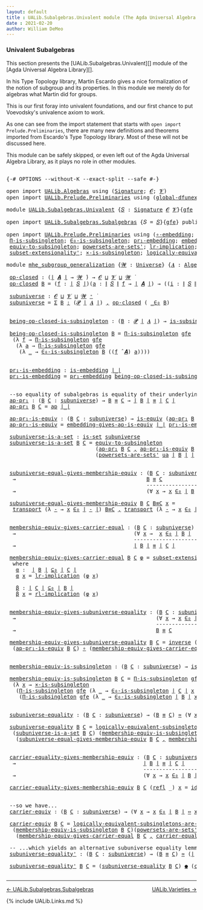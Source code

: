 ```yaml
---
layout: default
title : UALib.Subalgebras.Univalent module (The Agda Universal Algebra Library)
date : 2021-02-20
author: William DeMeo
---
```


### <a id="univalent-subalgebras">Univalent Subalgebras</a>

This section presents the [UALib.Subalgebras.Univalent][] module of the [Agda Universal Algebra Library][].

In his Type Topology library, Martin Escardo gives a nice formalization of the notion of subgroup and its properties.  In this module we merely do for algebras what Martin did for groups.


This is our first foray into univalent foundations, and our first chance to put Voevodsky's univalence axiom to work.

As one can see from the import statement that starts with `open import Prelude.Preliminaries`, there are many new definitions and theorems imported from Escardo's Type Topology library.  Most of these will not be discussed here.

This module can be safely skipped, or even left out of the Agda Universal Algebra Library, as it plays no role in other modules.


<pre class="Agda">

<a id="1000" class="Symbol">{-#</a> <a id="1004" class="Keyword">OPTIONS</a> <a id="1012" class="Pragma">--without-K</a> <a id="1024" class="Pragma">--exact-split</a> <a id="1038" class="Pragma">--safe</a> <a id="1045" class="Symbol">#-}</a>

<a id="1050" class="Keyword">open</a> <a id="1055" class="Keyword">import</a> <a id="1062" href="UALib.Algebras.html" class="Module">UALib.Algebras</a> <a id="1077" class="Keyword">using</a> <a id="1083" class="Symbol">(</a><a id="1084" href="UALib.Algebras.Signatures.html#1377" class="Function">Signature</a><a id="1093" class="Symbol">;</a> <a id="1095" href="universes.html#613" class="Generalizable">𝓞</a><a id="1096" class="Symbol">;</a> <a id="1098" href="universes.html#617" class="Generalizable">𝓥</a><a id="1099" class="Symbol">)</a>
<a id="1101" class="Keyword">open</a> <a id="1106" class="Keyword">import</a> <a id="1113" href="UALib.Prelude.Preliminaries.html" class="Module">UALib.Prelude.Preliminaries</a> <a id="1141" class="Keyword">using</a> <a id="1147" class="Symbol">(</a><a id="1148" href="MGS-Subsingleton-Theorems.html#3468" class="Function">global-dfunext</a><a id="1162" class="Symbol">)</a>

<a id="1165" class="Keyword">module</a> <a id="1172" href="UALib.Subalgebras.Univalent.html" class="Module">UALib.Subalgebras.Univalent</a> <a id="1200" class="Symbol">{</a><a id="1201" href="UALib.Subalgebras.Univalent.html#1201" class="Bound">𝑆</a> <a id="1203" class="Symbol">:</a> <a id="1205" href="UALib.Algebras.Signatures.html#1377" class="Function">Signature</a> <a id="1215" href="universes.html#613" class="Generalizable">𝓞</a> <a id="1217" href="universes.html#617" class="Generalizable">𝓥</a><a id="1218" class="Symbol">}{</a><a id="1220" href="UALib.Subalgebras.Univalent.html#1220" class="Bound">gfe</a> <a id="1224" class="Symbol">:</a> <a id="1226" href="MGS-Subsingleton-Theorems.html#3468" class="Function">global-dfunext</a><a id="1240" class="Symbol">}</a> <a id="1242" class="Keyword">where</a>

<a id="1249" class="Keyword">open</a> <a id="1254" class="Keyword">import</a> <a id="1261" href="UALib.Subalgebras.Subalgebras.html" class="Module">UALib.Subalgebras.Subalgebras</a> <a id="1291" class="Symbol">{</a><a id="1292" class="Argument">𝑆</a> <a id="1294" class="Symbol">=</a> <a id="1296" href="UALib.Subalgebras.Univalent.html#1201" class="Bound">𝑆</a><a id="1297" class="Symbol">}{</a><a id="1299" href="UALib.Subalgebras.Univalent.html#1220" class="Bound">gfe</a><a id="1302" class="Symbol">}</a> <a id="1304" class="Keyword">public</a>

<a id="1312" class="Keyword">open</a> <a id="1317" class="Keyword">import</a> <a id="1324" href="UALib.Prelude.Preliminaries.html" class="Module">UALib.Prelude.Preliminaries</a> <a id="1352" class="Keyword">using</a> <a id="1358" class="Symbol">(</a><a id="1359" href="MGS-Embeddings.html#1742" class="Function">∘-embedding</a><a id="1370" class="Symbol">;</a> <a id="1372" href="MGS-Embeddings.html#1623" class="Function">id-is-embedding</a><a id="1387" class="Symbol">;</a> <a id="1389" href="MGS-Subsingleton-Theorems.html#2964" class="Function">Univalence</a><a id="1399" class="Symbol">;</a>
 <a id="1402" href="MGS-Subsingleton-Theorems.html#393" class="Function">Π-is-subsingleton</a><a id="1419" class="Symbol">;</a> <a id="1421" href="UALib.Prelude.Preliminaries.html#6309" class="Function">∈₀-is-subsingleton</a><a id="1439" class="Symbol">;</a> <a id="1441" href="MGS-Embeddings.html#1089" class="Function">pr₁-embedding</a><a id="1454" class="Symbol">;</a> <a id="1456" href="MGS-Embeddings.html#3808" class="Function">embedding-gives-ap-is-equiv</a><a id="1483" class="Symbol">;</a> <a id="1485" href="MGS-Equivalences.html#6164" class="Function Operator">_●_</a><a id="1488" class="Symbol">;</a> <a id="1490" href="MGS-Equivalences.html#5035" class="Function Operator">_≃_</a><a id="1493" class="Symbol">;</a>
 <a id="1496" href="MGS-Solved-Exercises.html#1652" class="Function">equiv-to-subsingleton</a><a id="1517" class="Symbol">;</a> <a id="1519" href="MGS-Powerset.html#4586" class="Function">powersets-are-sets&#39;</a><a id="1538" class="Symbol">;</a> <a id="1540" href="MGS-MLTT.html#7133" class="Function">lr-implication</a><a id="1554" class="Symbol">;</a> <a id="1556" href="MGS-MLTT.html#7214" class="Function">rl-implication</a><a id="1570" class="Symbol">;</a> <a id="1572" href="MGS-Equivalences.html#979" class="Function">inverse</a><a id="1579" class="Symbol">;</a>
 <a id="1582" href="MGS-Powerset.html#6079" class="Function">subset-extensionality&#39;</a><a id="1604" class="Symbol">;</a> <a id="1606" href="MGS-Solved-Exercises.html#6381" class="Function">×-is-subsingleton</a><a id="1623" class="Symbol">;</a> <a id="1625" href="MGS-Solved-Exercises.html#5136" class="Function">logically-equivalent-subsingletons-are-equivalent</a><a id="1674" class="Symbol">)</a>

<a id="1677" class="Keyword">module</a> <a id="mhe_subgroup_generalization"></a><a id="1684" href="UALib.Subalgebras.Univalent.html#1684" class="Module Operator">mhe_subgroup_generalization</a> <a id="1712" class="Symbol">{</a><a id="1713" href="UALib.Subalgebras.Univalent.html#1713" class="Bound">𝓦</a> <a id="1715" class="Symbol">:</a> <a id="1717" href="universes.html#551" class="Function">Universe</a><a id="1725" class="Symbol">}</a> <a id="1727" class="Symbol">{</a><a id="1728" href="UALib.Subalgebras.Univalent.html#1728" class="Bound">𝑨</a> <a id="1730" class="Symbol">:</a> <a id="1732" href="UALib.Algebras.Algebras.html#771" class="Function">Algebra</a> <a id="1740" href="UALib.Subalgebras.Univalent.html#1713" class="Bound">𝓦</a> <a id="1742" href="UALib.Subalgebras.Univalent.html#1201" class="Bound">𝑆</a><a id="1743" class="Symbol">}</a> <a id="1745" class="Symbol">(</a><a id="1746" href="UALib.Subalgebras.Univalent.html#1746" class="Bound">ua</a> <a id="1749" class="Symbol">:</a> <a id="1751" href="MGS-Subsingleton-Theorems.html#2964" class="Function">Univalence</a><a id="1761" class="Symbol">)</a> <a id="1763" class="Keyword">where</a>

 <a id="mhe_subgroup_generalization.op-closed"></a><a id="1771" href="UALib.Subalgebras.Univalent.html#1771" class="Function">op-closed</a> <a id="1781" class="Symbol">:</a> <a id="1783" class="Symbol">(</a><a id="1784" href="UALib.Prelude.Preliminaries.html#11658" class="Function Operator">∣</a> <a id="1786" href="UALib.Subalgebras.Univalent.html#1728" class="Bound">𝑨</a> <a id="1788" href="UALib.Prelude.Preliminaries.html#11658" class="Function Operator">∣</a> <a id="1790" class="Symbol">→</a> <a id="1792" href="UALib.Subalgebras.Univalent.html#1713" class="Bound">𝓦</a> <a id="1794" href="universes.html#758" class="Function Operator">̇</a><a id="1795" class="Symbol">)</a> <a id="1797" class="Symbol">→</a> <a id="1799" href="UALib.Subalgebras.Univalent.html#1215" class="Bound">𝓞</a> <a id="1801" href="Agda.Primitive.html#636" class="Function Operator">⊔</a> <a id="1803" href="UALib.Subalgebras.Univalent.html#1217" class="Bound">𝓥</a> <a id="1805" href="Agda.Primitive.html#636" class="Function Operator">⊔</a> <a id="1807" href="UALib.Subalgebras.Univalent.html#1713" class="Bound">𝓦</a> <a id="1809" href="universes.html#758" class="Function Operator">̇</a>
 <a id="1812" href="UALib.Subalgebras.Univalent.html#1771" class="Function">op-closed</a> <a id="1822" href="UALib.Subalgebras.Univalent.html#1822" class="Bound">B</a> <a id="1824" class="Symbol">=</a> <a id="1826" class="Symbol">(</a><a id="1827" href="UALib.Subalgebras.Univalent.html#1827" class="Bound">f</a> <a id="1829" class="Symbol">:</a> <a id="1831" href="UALib.Prelude.Preliminaries.html#11658" class="Function Operator">∣</a> <a id="1833" href="UALib.Subalgebras.Univalent.html#1201" class="Bound">𝑆</a> <a id="1835" href="UALib.Prelude.Preliminaries.html#11658" class="Function Operator">∣</a><a id="1836" class="Symbol">)(</a><a id="1838" href="UALib.Subalgebras.Univalent.html#1838" class="Bound">a</a> <a id="1840" class="Symbol">:</a> <a id="1842" href="UALib.Prelude.Preliminaries.html#11736" class="Function Operator">∥</a> <a id="1844" href="UALib.Subalgebras.Univalent.html#1201" class="Bound">𝑆</a> <a id="1846" href="UALib.Prelude.Preliminaries.html#11736" class="Function Operator">∥</a> <a id="1848" href="UALib.Subalgebras.Univalent.html#1827" class="Bound">f</a> <a id="1850" class="Symbol">→</a> <a id="1852" href="UALib.Prelude.Preliminaries.html#11658" class="Function Operator">∣</a> <a id="1854" href="UALib.Subalgebras.Univalent.html#1728" class="Bound">𝑨</a> <a id="1856" href="UALib.Prelude.Preliminaries.html#11658" class="Function Operator">∣</a><a id="1857" class="Symbol">)</a> <a id="1859" class="Symbol">→</a> <a id="1861" class="Symbol">((</a><a id="1863" href="UALib.Subalgebras.Univalent.html#1863" class="Bound">i</a> <a id="1865" class="Symbol">:</a> <a id="1867" href="UALib.Prelude.Preliminaries.html#11736" class="Function Operator">∥</a> <a id="1869" href="UALib.Subalgebras.Univalent.html#1201" class="Bound">𝑆</a> <a id="1871" href="UALib.Prelude.Preliminaries.html#11736" class="Function Operator">∥</a> <a id="1873" href="UALib.Subalgebras.Univalent.html#1827" class="Bound">f</a><a id="1874" class="Symbol">)</a> <a id="1876" class="Symbol">→</a> <a id="1878" href="UALib.Subalgebras.Univalent.html#1822" class="Bound">B</a> <a id="1880" class="Symbol">(</a><a id="1881" href="UALib.Subalgebras.Univalent.html#1838" class="Bound">a</a> <a id="1883" href="UALib.Subalgebras.Univalent.html#1863" class="Bound">i</a><a id="1884" class="Symbol">))</a> <a id="1887" class="Symbol">→</a> <a id="1889" href="UALib.Subalgebras.Univalent.html#1822" class="Bound">B</a> <a id="1891" class="Symbol">((</a><a id="1893" href="UALib.Subalgebras.Univalent.html#1827" class="Bound">f</a> <a id="1895" href="UALib.Algebras.Algebras.html#2921" class="Function Operator">̂</a> <a id="1897" href="UALib.Subalgebras.Univalent.html#1728" class="Bound">𝑨</a><a id="1898" class="Symbol">)</a> <a id="1900" href="UALib.Subalgebras.Univalent.html#1838" class="Bound">a</a><a id="1901" class="Symbol">)</a>

 <a id="mhe_subgroup_generalization.subuniverse"></a><a id="1905" href="UALib.Subalgebras.Univalent.html#1905" class="Function">subuniverse</a> <a id="1917" class="Symbol">:</a> <a id="1919" href="UALib.Subalgebras.Univalent.html#1215" class="Bound">𝓞</a> <a id="1921" href="Agda.Primitive.html#636" class="Function Operator">⊔</a> <a id="1923" href="UALib.Subalgebras.Univalent.html#1217" class="Bound">𝓥</a> <a id="1925" href="Agda.Primitive.html#636" class="Function Operator">⊔</a> <a id="1927" href="UALib.Subalgebras.Univalent.html#1713" class="Bound">𝓦</a> <a id="1929" href="universes.html#527" class="Function Operator">⁺</a> <a id="1931" href="universes.html#758" class="Function Operator">̇</a>
 <a id="1934" href="UALib.Subalgebras.Univalent.html#1905" class="Function">subuniverse</a> <a id="1946" class="Symbol">=</a> <a id="1948" href="MGS-MLTT.html#3074" class="Function">Σ</a> <a id="1950" href="UALib.Subalgebras.Univalent.html#1950" class="Bound">B</a> <a id="1952" href="MGS-MLTT.html#3074" class="Function">꞉</a> <a id="1954" class="Symbol">(</a><a id="1955" href="MGS-Powerset.html#4551" class="Function">𝓟</a> <a id="1957" href="UALib.Prelude.Preliminaries.html#11658" class="Function Operator">∣</a> <a id="1959" href="UALib.Subalgebras.Univalent.html#1728" class="Bound">𝑨</a> <a id="1961" href="UALib.Prelude.Preliminaries.html#11658" class="Function Operator">∣</a><a id="1962" class="Symbol">)</a> <a id="1964" href="MGS-MLTT.html#3074" class="Function">,</a> <a id="1966" href="UALib.Subalgebras.Univalent.html#1771" class="Function">op-closed</a> <a id="1976" class="Symbol">(</a> <a id="1978" href="UALib.Prelude.Preliminaries.html#6269" class="Function Operator">_∈₀</a> <a id="1982" href="UALib.Subalgebras.Univalent.html#1950" class="Bound">B</a><a id="1983" class="Symbol">)</a>


 <a id="mhe_subgroup_generalization.being-op-closed-is-subsingleton"></a><a id="1988" href="UALib.Subalgebras.Univalent.html#1988" class="Function">being-op-closed-is-subsingleton</a> <a id="2020" class="Symbol">:</a> <a id="2022" class="Symbol">(</a><a id="2023" href="UALib.Subalgebras.Univalent.html#2023" class="Bound">B</a> <a id="2025" class="Symbol">:</a> <a id="2027" href="MGS-Powerset.html#4551" class="Function">𝓟</a> <a id="2029" href="UALib.Prelude.Preliminaries.html#11658" class="Function Operator">∣</a> <a id="2031" href="UALib.Subalgebras.Univalent.html#1728" class="Bound">𝑨</a> <a id="2033" href="UALib.Prelude.Preliminaries.html#11658" class="Function Operator">∣</a><a id="2034" class="Symbol">)</a> <a id="2036" class="Symbol">→</a> <a id="2038" href="MGS-Basic-UF.html#743" class="Function">is-subsingleton</a> <a id="2054" class="Symbol">(</a><a id="2055" href="UALib.Subalgebras.Univalent.html#1771" class="Function">op-closed</a> <a id="2065" class="Symbol">(</a> <a id="2067" href="UALib.Prelude.Preliminaries.html#6269" class="Function Operator">_∈₀</a> <a id="2071" href="UALib.Subalgebras.Univalent.html#2023" class="Bound">B</a> <a id="2073" class="Symbol">))</a>

 <a id="2078" href="UALib.Subalgebras.Univalent.html#1988" class="Function">being-op-closed-is-subsingleton</a> <a id="2110" href="UALib.Subalgebras.Univalent.html#2110" class="Bound">B</a> <a id="2112" class="Symbol">=</a> <a id="2114" href="MGS-Subsingleton-Theorems.html#393" class="Function">Π-is-subsingleton</a> <a id="2132" href="UALib.Subalgebras.Univalent.html#1220" class="Bound">gfe</a>
  <a id="2138" class="Symbol">(λ</a> <a id="2141" href="UALib.Subalgebras.Univalent.html#2141" class="Bound">f</a> <a id="2143" class="Symbol">→</a> <a id="2145" href="MGS-Subsingleton-Theorems.html#393" class="Function">Π-is-subsingleton</a> <a id="2163" href="UALib.Subalgebras.Univalent.html#1220" class="Bound">gfe</a>
   <a id="2170" class="Symbol">(λ</a> <a id="2173" href="UALib.Subalgebras.Univalent.html#2173" class="Bound">a</a> <a id="2175" class="Symbol">→</a> <a id="2177" href="MGS-Subsingleton-Theorems.html#393" class="Function">Π-is-subsingleton</a> <a id="2195" href="UALib.Subalgebras.Univalent.html#1220" class="Bound">gfe</a>
    <a id="2203" class="Symbol">(λ</a> <a id="2206" href="UALib.Subalgebras.Univalent.html#2206" class="Bound">_</a> <a id="2208" class="Symbol">→</a> <a id="2210" href="UALib.Prelude.Preliminaries.html#6309" class="Function">∈₀-is-subsingleton</a> <a id="2229" href="UALib.Subalgebras.Univalent.html#2110" class="Bound">B</a> <a id="2231" class="Symbol">((</a><a id="2233" href="UALib.Subalgebras.Univalent.html#2141" class="Bound">f</a> <a id="2235" href="UALib.Algebras.Algebras.html#2921" class="Function Operator">̂</a> <a id="2237" href="UALib.Subalgebras.Univalent.html#1728" class="Bound">𝑨</a><a id="2238" class="Symbol">)</a> <a id="2240" href="UALib.Subalgebras.Univalent.html#2173" class="Bound">a</a><a id="2241" class="Symbol">))))</a>


 <a id="mhe_subgroup_generalization.pr₁-is-embedding"></a><a id="2249" href="UALib.Subalgebras.Univalent.html#2249" class="Function">pr₁-is-embedding</a> <a id="2266" class="Symbol">:</a> <a id="2268" href="MGS-Embeddings.html#384" class="Function">is-embedding</a> <a id="2281" href="UALib.Prelude.Preliminaries.html#11658" class="Function Operator">∣_∣</a>
 <a id="2286" href="UALib.Subalgebras.Univalent.html#2249" class="Function">pr₁-is-embedding</a> <a id="2303" class="Symbol">=</a> <a id="2305" href="MGS-Embeddings.html#1089" class="Function">pr₁-embedding</a> <a id="2319" href="UALib.Subalgebras.Univalent.html#1988" class="Function">being-op-closed-is-subsingleton</a>


 <a id="2354" class="Comment">--so equality of subalgebras is equality of their underlying subsets in the powerset:</a>
 <a id="mhe_subgroup_generalization.ap-pr₁"></a><a id="2441" href="UALib.Subalgebras.Univalent.html#2441" class="Function">ap-pr₁</a> <a id="2448" class="Symbol">:</a> <a id="2450" class="Symbol">(</a><a id="2451" href="UALib.Subalgebras.Univalent.html#2451" class="Bound">B</a> <a id="2453" href="UALib.Subalgebras.Univalent.html#2453" class="Bound">C</a> <a id="2455" class="Symbol">:</a> <a id="2457" href="UALib.Subalgebras.Univalent.html#1905" class="Function">subuniverse</a><a id="2468" class="Symbol">)</a> <a id="2470" class="Symbol">→</a> <a id="2472" href="UALib.Subalgebras.Univalent.html#2451" class="Bound">B</a> <a id="2474" href="MGS-MLTT.html#4207" class="Datatype Operator">≡</a> <a id="2476" href="UALib.Subalgebras.Univalent.html#2453" class="Bound">C</a> <a id="2478" class="Symbol">→</a> <a id="2480" href="UALib.Prelude.Preliminaries.html#11658" class="Function Operator">∣</a> <a id="2482" href="UALib.Subalgebras.Univalent.html#2451" class="Bound">B</a> <a id="2484" href="UALib.Prelude.Preliminaries.html#11658" class="Function Operator">∣</a> <a id="2486" href="MGS-MLTT.html#4207" class="Datatype Operator">≡</a> <a id="2488" href="UALib.Prelude.Preliminaries.html#11658" class="Function Operator">∣</a> <a id="2490" href="UALib.Subalgebras.Univalent.html#2453" class="Bound">C</a> <a id="2492" href="UALib.Prelude.Preliminaries.html#11658" class="Function Operator">∣</a>
 <a id="2495" href="UALib.Subalgebras.Univalent.html#2441" class="Function">ap-pr₁</a> <a id="2502" href="UALib.Subalgebras.Univalent.html#2502" class="Bound">B</a> <a id="2504" href="UALib.Subalgebras.Univalent.html#2504" class="Bound">C</a> <a id="2506" class="Symbol">=</a> <a id="2508" href="MGS-MLTT.html#6613" class="Function">ap</a> <a id="2511" href="UALib.Prelude.Preliminaries.html#11658" class="Function Operator">∣_∣</a>

 <a id="mhe_subgroup_generalization.ap-pr₁-is-equiv"></a><a id="2517" href="UALib.Subalgebras.Univalent.html#2517" class="Function">ap-pr₁-is-equiv</a> <a id="2533" class="Symbol">:</a> <a id="2535" class="Symbol">(</a><a id="2536" href="UALib.Subalgebras.Univalent.html#2536" class="Bound">B</a> <a id="2538" href="UALib.Subalgebras.Univalent.html#2538" class="Bound">C</a> <a id="2540" class="Symbol">:</a> <a id="2542" href="UALib.Subalgebras.Univalent.html#1905" class="Function">subuniverse</a><a id="2553" class="Symbol">)</a> <a id="2555" class="Symbol">→</a> <a id="2557" href="MGS-Equivalences.html#868" class="Function">is-equiv</a> <a id="2566" class="Symbol">(</a><a id="2567" href="UALib.Subalgebras.Univalent.html#2441" class="Function">ap-pr₁</a> <a id="2574" href="UALib.Subalgebras.Univalent.html#2536" class="Bound">B</a> <a id="2576" href="UALib.Subalgebras.Univalent.html#2538" class="Bound">C</a><a id="2577" class="Symbol">)</a>
 <a id="2580" href="UALib.Subalgebras.Univalent.html#2517" class="Function">ap-pr₁-is-equiv</a> <a id="2596" class="Symbol">=</a> <a id="2598" href="MGS-Embeddings.html#3808" class="Function">embedding-gives-ap-is-equiv</a> <a id="2626" href="UALib.Prelude.Preliminaries.html#11658" class="Function Operator">∣_∣</a> <a id="2630" href="UALib.Subalgebras.Univalent.html#2249" class="Function">pr₁-is-embedding</a>

 <a id="mhe_subgroup_generalization.subuniverse-is-a-set"></a><a id="2649" href="UALib.Subalgebras.Univalent.html#2649" class="Function">subuniverse-is-a-set</a> <a id="2670" class="Symbol">:</a> <a id="2672" href="MGS-Basic-UF.html#1929" class="Function">is-set</a> <a id="2679" href="UALib.Subalgebras.Univalent.html#1905" class="Function">subuniverse</a>
 <a id="2692" href="UALib.Subalgebras.Univalent.html#2649" class="Function">subuniverse-is-a-set</a> <a id="2713" href="UALib.Subalgebras.Univalent.html#2713" class="Bound">B</a> <a id="2715" href="UALib.Subalgebras.Univalent.html#2715" class="Bound">C</a> <a id="2717" class="Symbol">=</a> <a id="2719" href="MGS-Solved-Exercises.html#1652" class="Function">equiv-to-subsingleton</a>
                            <a id="2769" class="Symbol">(</a><a id="2770" href="UALib.Subalgebras.Univalent.html#2441" class="Function">ap-pr₁</a> <a id="2777" href="UALib.Subalgebras.Univalent.html#2713" class="Bound">B</a> <a id="2779" href="UALib.Subalgebras.Univalent.html#2715" class="Bound">C</a> <a id="2781" href="MGS-MLTT.html#2929" class="InductiveConstructor Operator">,</a> <a id="2783" href="UALib.Subalgebras.Univalent.html#2517" class="Function">ap-pr₁-is-equiv</a> <a id="2799" href="UALib.Subalgebras.Univalent.html#2713" class="Bound">B</a> <a id="2801" href="UALib.Subalgebras.Univalent.html#2715" class="Bound">C</a><a id="2802" class="Symbol">)</a>
                            <a id="2832" class="Symbol">(</a><a id="2833" href="MGS-Powerset.html#4586" class="Function">powersets-are-sets&#39;</a> <a id="2853" href="UALib.Subalgebras.Univalent.html#1746" class="Bound">ua</a> <a id="2856" href="UALib.Prelude.Preliminaries.html#11658" class="Function Operator">∣</a> <a id="2858" href="UALib.Subalgebras.Univalent.html#2713" class="Bound">B</a> <a id="2860" href="UALib.Prelude.Preliminaries.html#11658" class="Function Operator">∣</a> <a id="2862" href="UALib.Prelude.Preliminaries.html#11658" class="Function Operator">∣</a> <a id="2864" href="UALib.Subalgebras.Univalent.html#2715" class="Bound">C</a> <a id="2866" href="UALib.Prelude.Preliminaries.html#11658" class="Function Operator">∣</a><a id="2867" class="Symbol">)</a>


 <a id="mhe_subgroup_generalization.subuniverse-equal-gives-membership-equiv"></a><a id="2872" href="UALib.Subalgebras.Univalent.html#2872" class="Function">subuniverse-equal-gives-membership-equiv</a> <a id="2913" class="Symbol">:</a> <a id="2915" class="Symbol">(</a><a id="2916" href="UALib.Subalgebras.Univalent.html#2916" class="Bound">B</a> <a id="2918" href="UALib.Subalgebras.Univalent.html#2918" class="Bound">C</a> <a id="2920" class="Symbol">:</a> <a id="2922" href="UALib.Subalgebras.Univalent.html#1905" class="Function">subuniverse</a><a id="2933" class="Symbol">)</a>
  <a id="2937" class="Symbol">→</a>                                         <a id="2979" href="UALib.Subalgebras.Univalent.html#2916" class="Bound">B</a> <a id="2981" href="MGS-MLTT.html#4207" class="Datatype Operator">≡</a> <a id="2983" href="UALib.Subalgebras.Univalent.html#2918" class="Bound">C</a>
                                            <a id="3029" class="Comment">---------------------</a>
  <a id="3053" class="Symbol">→</a>                                         <a id="3095" class="Symbol">(∀</a> <a id="3098" href="UALib.Subalgebras.Univalent.html#3098" class="Bound">x</a> <a id="3100" class="Symbol">→</a> <a id="3102" href="UALib.Subalgebras.Univalent.html#3098" class="Bound">x</a> <a id="3104" href="UALib.Prelude.Preliminaries.html#6269" class="Function Operator">∈₀</a> <a id="3107" href="UALib.Prelude.Preliminaries.html#11658" class="Function Operator">∣</a> <a id="3109" href="UALib.Subalgebras.Univalent.html#2916" class="Bound">B</a> <a id="3111" href="UALib.Prelude.Preliminaries.html#11658" class="Function Operator">∣</a> <a id="3113" href="MGS-MLTT.html#7080" class="Function Operator">⇔</a> <a id="3115" href="UALib.Subalgebras.Univalent.html#3098" class="Bound">x</a> <a id="3117" href="UALib.Prelude.Preliminaries.html#6269" class="Function Operator">∈₀</a> <a id="3120" href="UALib.Prelude.Preliminaries.html#11658" class="Function Operator">∣</a> <a id="3122" href="UALib.Subalgebras.Univalent.html#2918" class="Bound">C</a> <a id="3124" href="UALib.Prelude.Preliminaries.html#11658" class="Function Operator">∣</a><a id="3125" class="Symbol">)</a>

 <a id="3129" href="UALib.Subalgebras.Univalent.html#2872" class="Function">subuniverse-equal-gives-membership-equiv</a> <a id="3170" href="UALib.Subalgebras.Univalent.html#3170" class="Bound">B</a> <a id="3172" href="UALib.Subalgebras.Univalent.html#3172" class="Bound">C</a> <a id="3174" href="UALib.Subalgebras.Univalent.html#3174" class="Bound">B≡C</a> <a id="3178" href="UALib.Subalgebras.Univalent.html#3178" class="Bound">x</a> <a id="3180" class="Symbol">=</a>
  <a id="3184" href="MGS-MLTT.html#4946" class="Function">transport</a> <a id="3194" class="Symbol">(λ</a> <a id="3197" href="UALib.Subalgebras.Univalent.html#3197" class="Bound">-</a> <a id="3199" class="Symbol">→</a> <a id="3201" href="UALib.Subalgebras.Univalent.html#3178" class="Bound">x</a> <a id="3203" href="UALib.Prelude.Preliminaries.html#6269" class="Function Operator">∈₀</a> <a id="3206" href="UALib.Prelude.Preliminaries.html#11658" class="Function Operator">∣</a> <a id="3208" href="UALib.Subalgebras.Univalent.html#3197" class="Bound">-</a> <a id="3210" href="UALib.Prelude.Preliminaries.html#11658" class="Function Operator">∣</a><a id="3211" class="Symbol">)</a> <a id="3213" href="UALib.Subalgebras.Univalent.html#3174" class="Bound">B≡C</a> <a id="3217" href="MGS-MLTT.html#2929" class="InductiveConstructor Operator">,</a> <a id="3219" href="MGS-MLTT.html#4946" class="Function">transport</a> <a id="3229" class="Symbol">(λ</a> <a id="3232" href="UALib.Subalgebras.Univalent.html#3232" class="Bound">-</a> <a id="3234" class="Symbol">→</a> <a id="3236" href="UALib.Subalgebras.Univalent.html#3178" class="Bound">x</a> <a id="3238" href="UALib.Prelude.Preliminaries.html#6269" class="Function Operator">∈₀</a> <a id="3241" href="UALib.Prelude.Preliminaries.html#11658" class="Function Operator">∣</a> <a id="3243" href="UALib.Subalgebras.Univalent.html#3232" class="Bound">-</a> <a id="3245" href="UALib.Prelude.Preliminaries.html#11658" class="Function Operator">∣</a> <a id="3247" class="Symbol">)</a> <a id="3249" class="Symbol">(</a> <a id="3251" href="UALib.Subalgebras.Univalent.html#3174" class="Bound">B≡C</a> <a id="3255" href="MGS-MLTT.html#6125" class="Function Operator">⁻¹</a> <a id="3258" class="Symbol">)</a>


 <a id="mhe_subgroup_generalization.membership-equiv-gives-carrier-equal"></a><a id="3263" href="UALib.Subalgebras.Univalent.html#3263" class="Function">membership-equiv-gives-carrier-equal</a> <a id="3300" class="Symbol">:</a> <a id="3302" class="Symbol">(</a><a id="3303" href="UALib.Subalgebras.Univalent.html#3303" class="Bound">B</a> <a id="3305" href="UALib.Subalgebras.Univalent.html#3305" class="Bound">C</a> <a id="3307" class="Symbol">:</a> <a id="3309" href="UALib.Subalgebras.Univalent.html#1905" class="Function">subuniverse</a><a id="3320" class="Symbol">)</a>
  <a id="3324" class="Symbol">→</a>                                     <a id="3362" class="Symbol">(∀</a> <a id="3365" href="UALib.Subalgebras.Univalent.html#3365" class="Bound">x</a> <a id="3367" class="Symbol">→</a>  <a id="3370" href="UALib.Subalgebras.Univalent.html#3365" class="Bound">x</a> <a id="3372" href="UALib.Prelude.Preliminaries.html#6269" class="Function Operator">∈₀</a> <a id="3375" href="UALib.Prelude.Preliminaries.html#11658" class="Function Operator">∣</a> <a id="3377" href="UALib.Subalgebras.Univalent.html#3303" class="Bound">B</a> <a id="3379" href="UALib.Prelude.Preliminaries.html#11658" class="Function Operator">∣</a>  <a id="3382" href="MGS-MLTT.html#7080" class="Function Operator">⇔</a>  <a id="3385" href="UALib.Subalgebras.Univalent.html#3365" class="Bound">x</a> <a id="3387" href="UALib.Prelude.Preliminaries.html#6269" class="Function Operator">∈₀</a> <a id="3390" href="UALib.Prelude.Preliminaries.html#11658" class="Function Operator">∣</a> <a id="3392" href="UALib.Subalgebras.Univalent.html#3305" class="Bound">C</a> <a id="3394" href="UALib.Prelude.Preliminaries.html#11658" class="Function Operator">∣</a><a id="3395" class="Symbol">)</a>
                                        <a id="3437" class="Comment">--------------------------------</a>
  <a id="3472" class="Symbol">→</a>                                     <a id="3510" href="UALib.Prelude.Preliminaries.html#11658" class="Function Operator">∣</a> <a id="3512" href="UALib.Subalgebras.Univalent.html#3303" class="Bound">B</a> <a id="3514" href="UALib.Prelude.Preliminaries.html#11658" class="Function Operator">∣</a> <a id="3516" href="MGS-MLTT.html#4207" class="Datatype Operator">≡</a> <a id="3518" href="UALib.Prelude.Preliminaries.html#11658" class="Function Operator">∣</a> <a id="3520" href="UALib.Subalgebras.Univalent.html#3305" class="Bound">C</a> <a id="3522" href="UALib.Prelude.Preliminaries.html#11658" class="Function Operator">∣</a>

 <a id="3526" href="UALib.Subalgebras.Univalent.html#3263" class="Function">membership-equiv-gives-carrier-equal</a> <a id="3563" href="UALib.Subalgebras.Univalent.html#3563" class="Bound">B</a> <a id="3565" href="UALib.Subalgebras.Univalent.html#3565" class="Bound">C</a> <a id="3567" href="UALib.Subalgebras.Univalent.html#3567" class="Bound">φ</a> <a id="3569" class="Symbol">=</a> <a id="3571" href="MGS-Powerset.html#6079" class="Function">subset-extensionality&#39;</a> <a id="3594" href="UALib.Subalgebras.Univalent.html#1746" class="Bound">ua</a> <a id="3597" href="UALib.Subalgebras.Univalent.html#3612" class="Function">α</a> <a id="3599" href="UALib.Subalgebras.Univalent.html#3666" class="Function">β</a>
  <a id="3603" class="Keyword">where</a>
   <a id="3612" href="UALib.Subalgebras.Univalent.html#3612" class="Function">α</a> <a id="3614" class="Symbol">:</a>  <a id="3617" href="UALib.Prelude.Preliminaries.html#11658" class="Function Operator">∣</a> <a id="3619" href="UALib.Subalgebras.Univalent.html#3563" class="Bound">B</a> <a id="3621" href="UALib.Prelude.Preliminaries.html#11658" class="Function Operator">∣</a> <a id="3623" href="UALib.Prelude.Preliminaries.html#6282" class="Function Operator">⊆₀</a> <a id="3626" href="UALib.Prelude.Preliminaries.html#11658" class="Function Operator">∣</a> <a id="3628" href="UALib.Subalgebras.Univalent.html#3565" class="Bound">C</a> <a id="3630" href="UALib.Prelude.Preliminaries.html#11658" class="Function Operator">∣</a>
   <a id="3635" href="UALib.Subalgebras.Univalent.html#3612" class="Function">α</a> <a id="3637" href="UALib.Subalgebras.Univalent.html#3637" class="Bound">x</a> <a id="3639" class="Symbol">=</a> <a id="3641" href="MGS-MLTT.html#7133" class="Function">lr-implication</a> <a id="3656" class="Symbol">(</a><a id="3657" href="UALib.Subalgebras.Univalent.html#3567" class="Bound">φ</a> <a id="3659" href="UALib.Subalgebras.Univalent.html#3637" class="Bound">x</a><a id="3660" class="Symbol">)</a>

   <a id="3666" href="UALib.Subalgebras.Univalent.html#3666" class="Function">β</a> <a id="3668" class="Symbol">:</a> <a id="3670" href="UALib.Prelude.Preliminaries.html#11658" class="Function Operator">∣</a> <a id="3672" href="UALib.Subalgebras.Univalent.html#3565" class="Bound">C</a> <a id="3674" href="UALib.Prelude.Preliminaries.html#11658" class="Function Operator">∣</a> <a id="3676" href="UALib.Prelude.Preliminaries.html#6282" class="Function Operator">⊆₀</a> <a id="3679" href="UALib.Prelude.Preliminaries.html#11658" class="Function Operator">∣</a> <a id="3681" href="UALib.Subalgebras.Univalent.html#3563" class="Bound">B</a> <a id="3683" href="UALib.Prelude.Preliminaries.html#11658" class="Function Operator">∣</a>
   <a id="3688" href="UALib.Subalgebras.Univalent.html#3666" class="Function">β</a> <a id="3690" href="UALib.Subalgebras.Univalent.html#3690" class="Bound">x</a> <a id="3692" class="Symbol">=</a> <a id="3694" href="MGS-MLTT.html#7214" class="Function">rl-implication</a> <a id="3709" class="Symbol">(</a><a id="3710" href="UALib.Subalgebras.Univalent.html#3567" class="Bound">φ</a> <a id="3712" href="UALib.Subalgebras.Univalent.html#3690" class="Bound">x</a><a id="3713" class="Symbol">)</a>


 <a id="mhe_subgroup_generalization.membership-equiv-gives-subuniverse-equality"></a><a id="3718" href="UALib.Subalgebras.Univalent.html#3718" class="Function">membership-equiv-gives-subuniverse-equality</a> <a id="3762" class="Symbol">:</a> <a id="3764" class="Symbol">(</a><a id="3765" href="UALib.Subalgebras.Univalent.html#3765" class="Bound">B</a> <a id="3767" href="UALib.Subalgebras.Univalent.html#3767" class="Bound">C</a> <a id="3769" class="Symbol">:</a> <a id="3771" href="UALib.Subalgebras.Univalent.html#1905" class="Function">subuniverse</a><a id="3782" class="Symbol">)</a>
  <a id="3786" class="Symbol">→</a>                                            <a id="3831" class="Symbol">(∀</a> <a id="3834" href="UALib.Subalgebras.Univalent.html#3834" class="Bound">x</a> <a id="3836" class="Symbol">→</a> <a id="3838" href="UALib.Subalgebras.Univalent.html#3834" class="Bound">x</a> <a id="3840" href="UALib.Prelude.Preliminaries.html#6269" class="Function Operator">∈₀</a> <a id="3843" href="UALib.Prelude.Preliminaries.html#11658" class="Function Operator">∣</a> <a id="3845" href="UALib.Subalgebras.Univalent.html#3765" class="Bound">B</a> <a id="3847" href="UALib.Prelude.Preliminaries.html#11658" class="Function Operator">∣</a> <a id="3849" href="MGS-MLTT.html#7080" class="Function Operator">⇔</a> <a id="3851" href="UALib.Subalgebras.Univalent.html#3834" class="Bound">x</a> <a id="3853" href="UALib.Prelude.Preliminaries.html#6269" class="Function Operator">∈₀</a> <a id="3856" href="UALib.Prelude.Preliminaries.html#11658" class="Function Operator">∣</a> <a id="3858" href="UALib.Subalgebras.Univalent.html#3767" class="Bound">C</a> <a id="3860" href="UALib.Prelude.Preliminaries.html#11658" class="Function Operator">∣</a><a id="3861" class="Symbol">)</a>
                                               <a id="3910" class="Comment">-----------------------------</a>
  <a id="3942" class="Symbol">→</a>                                            <a id="3987" href="UALib.Subalgebras.Univalent.html#3765" class="Bound">B</a> <a id="3989" href="MGS-MLTT.html#4207" class="Datatype Operator">≡</a> <a id="3991" href="UALib.Subalgebras.Univalent.html#3767" class="Bound">C</a>

 <a id="3995" href="UALib.Subalgebras.Univalent.html#3718" class="Function">membership-equiv-gives-subuniverse-equality</a> <a id="4039" href="UALib.Subalgebras.Univalent.html#4039" class="Bound">B</a> <a id="4041" href="UALib.Subalgebras.Univalent.html#4041" class="Bound">C</a> <a id="4043" class="Symbol">=</a> <a id="4045" href="MGS-Equivalences.html#979" class="Function">inverse</a> <a id="4053" class="Symbol">(</a><a id="4054" href="UALib.Subalgebras.Univalent.html#2441" class="Function">ap-pr₁</a> <a id="4061" href="UALib.Subalgebras.Univalent.html#4039" class="Bound">B</a> <a id="4063" href="UALib.Subalgebras.Univalent.html#4041" class="Bound">C</a><a id="4064" class="Symbol">)</a>
  <a id="4068" class="Symbol">(</a><a id="4069" href="UALib.Subalgebras.Univalent.html#2517" class="Function">ap-pr₁-is-equiv</a> <a id="4085" href="UALib.Subalgebras.Univalent.html#4039" class="Bound">B</a> <a id="4087" href="UALib.Subalgebras.Univalent.html#4041" class="Bound">C</a><a id="4088" class="Symbol">)</a> <a id="4090" href="MGS-MLTT.html#3813" class="Function Operator">∘</a> <a id="4092" class="Symbol">(</a><a id="4093" href="UALib.Subalgebras.Univalent.html#3263" class="Function">membership-equiv-gives-carrier-equal</a> <a id="4130" href="UALib.Subalgebras.Univalent.html#4039" class="Bound">B</a> <a id="4132" href="UALib.Subalgebras.Univalent.html#4041" class="Bound">C</a><a id="4133" class="Symbol">)</a>


 <a id="mhe_subgroup_generalization.membership-equiv-is-subsingleton"></a><a id="4138" href="UALib.Subalgebras.Univalent.html#4138" class="Function">membership-equiv-is-subsingleton</a> <a id="4171" class="Symbol">:</a> <a id="4173" class="Symbol">(</a><a id="4174" href="UALib.Subalgebras.Univalent.html#4174" class="Bound">B</a> <a id="4176" href="UALib.Subalgebras.Univalent.html#4176" class="Bound">C</a> <a id="4178" class="Symbol">:</a> <a id="4180" href="UALib.Subalgebras.Univalent.html#1905" class="Function">subuniverse</a><a id="4191" class="Symbol">)</a> <a id="4193" class="Symbol">→</a> <a id="4195" href="MGS-Basic-UF.html#743" class="Function">is-subsingleton</a> <a id="4211" class="Symbol">(∀</a> <a id="4214" href="UALib.Subalgebras.Univalent.html#4214" class="Bound">x</a> <a id="4216" class="Symbol">→</a> <a id="4218" href="UALib.Subalgebras.Univalent.html#4214" class="Bound">x</a> <a id="4220" href="UALib.Prelude.Preliminaries.html#6269" class="Function Operator">∈₀</a> <a id="4223" href="UALib.Prelude.Preliminaries.html#11658" class="Function Operator">∣</a> <a id="4225" href="UALib.Subalgebras.Univalent.html#4174" class="Bound">B</a> <a id="4227" href="UALib.Prelude.Preliminaries.html#11658" class="Function Operator">∣</a> <a id="4229" href="MGS-MLTT.html#7080" class="Function Operator">⇔</a> <a id="4231" href="UALib.Subalgebras.Univalent.html#4214" class="Bound">x</a> <a id="4233" href="UALib.Prelude.Preliminaries.html#6269" class="Function Operator">∈₀</a> <a id="4236" href="UALib.Prelude.Preliminaries.html#11658" class="Function Operator">∣</a> <a id="4238" href="UALib.Subalgebras.Univalent.html#4176" class="Bound">C</a> <a id="4240" href="UALib.Prelude.Preliminaries.html#11658" class="Function Operator">∣</a><a id="4241" class="Symbol">)</a>

 <a id="4245" href="UALib.Subalgebras.Univalent.html#4138" class="Function">membership-equiv-is-subsingleton</a> <a id="4278" href="UALib.Subalgebras.Univalent.html#4278" class="Bound">B</a> <a id="4280" href="UALib.Subalgebras.Univalent.html#4280" class="Bound">C</a> <a id="4282" class="Symbol">=</a> <a id="4284" href="MGS-Subsingleton-Theorems.html#393" class="Function">Π-is-subsingleton</a> <a id="4302" href="UALib.Subalgebras.Univalent.html#1220" class="Bound">gfe</a>
  <a id="4308" class="Symbol">(λ</a> <a id="4311" href="UALib.Subalgebras.Univalent.html#4311" class="Bound">x</a> <a id="4313" class="Symbol">→</a> <a id="4315" href="MGS-Solved-Exercises.html#6381" class="Function">×-is-subsingleton</a>
   <a id="4336" class="Symbol">(</a><a id="4337" href="MGS-Subsingleton-Theorems.html#393" class="Function">Π-is-subsingleton</a> <a id="4355" href="UALib.Subalgebras.Univalent.html#1220" class="Bound">gfe</a> <a id="4359" class="Symbol">(λ</a> <a id="4362" href="UALib.Subalgebras.Univalent.html#4362" class="Bound">_</a> <a id="4364" class="Symbol">→</a> <a id="4366" href="UALib.Prelude.Preliminaries.html#6309" class="Function">∈₀-is-subsingleton</a> <a id="4385" href="UALib.Prelude.Preliminaries.html#11658" class="Function Operator">∣</a> <a id="4387" href="UALib.Subalgebras.Univalent.html#4280" class="Bound">C</a> <a id="4389" href="UALib.Prelude.Preliminaries.html#11658" class="Function Operator">∣</a> <a id="4391" href="UALib.Subalgebras.Univalent.html#4311" class="Bound">x</a> <a id="4393" class="Symbol">))</a>
    <a id="4400" class="Symbol">(</a><a id="4401" href="MGS-Subsingleton-Theorems.html#393" class="Function">Π-is-subsingleton</a> <a id="4419" href="UALib.Subalgebras.Univalent.html#1220" class="Bound">gfe</a> <a id="4423" class="Symbol">(λ</a> <a id="4426" href="UALib.Subalgebras.Univalent.html#4426" class="Bound">_</a> <a id="4428" class="Symbol">→</a> <a id="4430" href="UALib.Prelude.Preliminaries.html#6309" class="Function">∈₀-is-subsingleton</a> <a id="4449" href="UALib.Prelude.Preliminaries.html#11658" class="Function Operator">∣</a> <a id="4451" href="UALib.Subalgebras.Univalent.html#4278" class="Bound">B</a> <a id="4453" href="UALib.Prelude.Preliminaries.html#11658" class="Function Operator">∣</a> <a id="4455" href="UALib.Subalgebras.Univalent.html#4311" class="Bound">x</a> <a id="4457" class="Symbol">)))</a>


 <a id="mhe_subgroup_generalization.subuniverse-equality"></a><a id="4464" href="UALib.Subalgebras.Univalent.html#4464" class="Function">subuniverse-equality</a> <a id="4485" class="Symbol">:</a> <a id="4487" class="Symbol">(</a><a id="4488" href="UALib.Subalgebras.Univalent.html#4488" class="Bound">B</a> <a id="4490" href="UALib.Subalgebras.Univalent.html#4490" class="Bound">C</a> <a id="4492" class="Symbol">:</a> <a id="4494" href="UALib.Subalgebras.Univalent.html#1905" class="Function">subuniverse</a><a id="4505" class="Symbol">)</a> <a id="4507" class="Symbol">→</a> <a id="4509" class="Symbol">(</a><a id="4510" href="UALib.Subalgebras.Univalent.html#4488" class="Bound">B</a> <a id="4512" href="MGS-MLTT.html#4207" class="Datatype Operator">≡</a> <a id="4514" href="UALib.Subalgebras.Univalent.html#4490" class="Bound">C</a><a id="4515" class="Symbol">)</a> <a id="4517" href="MGS-Equivalences.html#5035" class="Function Operator">≃</a> <a id="4519" class="Symbol">(∀</a> <a id="4522" href="UALib.Subalgebras.Univalent.html#4522" class="Bound">x</a> <a id="4524" class="Symbol">→</a> <a id="4526" class="Symbol">(</a><a id="4527" href="UALib.Subalgebras.Univalent.html#4522" class="Bound">x</a> <a id="4529" href="UALib.Prelude.Preliminaries.html#6269" class="Function Operator">∈₀</a> <a id="4532" href="UALib.Prelude.Preliminaries.html#11658" class="Function Operator">∣</a> <a id="4534" href="UALib.Subalgebras.Univalent.html#4488" class="Bound">B</a> <a id="4536" href="UALib.Prelude.Preliminaries.html#11658" class="Function Operator">∣</a><a id="4537" class="Symbol">)</a> <a id="4539" href="MGS-MLTT.html#7080" class="Function Operator">⇔</a> <a id="4541" class="Symbol">(</a><a id="4542" href="UALib.Subalgebras.Univalent.html#4522" class="Bound">x</a> <a id="4544" href="UALib.Prelude.Preliminaries.html#6269" class="Function Operator">∈₀</a> <a id="4547" href="UALib.Prelude.Preliminaries.html#11658" class="Function Operator">∣</a> <a id="4549" href="UALib.Subalgebras.Univalent.html#4490" class="Bound">C</a> <a id="4551" href="UALib.Prelude.Preliminaries.html#11658" class="Function Operator">∣</a><a id="4552" class="Symbol">))</a>

 <a id="4557" href="UALib.Subalgebras.Univalent.html#4464" class="Function">subuniverse-equality</a> <a id="4578" href="UALib.Subalgebras.Univalent.html#4578" class="Bound">B</a> <a id="4580" href="UALib.Subalgebras.Univalent.html#4580" class="Bound">C</a> <a id="4582" class="Symbol">=</a> <a id="4584" href="MGS-Solved-Exercises.html#5136" class="Function">logically-equivalent-subsingletons-are-equivalent</a> <a id="4634" class="Symbol">_</a> <a id="4636" class="Symbol">_</a>
  <a id="4640" class="Symbol">(</a><a id="4641" href="UALib.Subalgebras.Univalent.html#2649" class="Function">subuniverse-is-a-set</a> <a id="4662" href="UALib.Subalgebras.Univalent.html#4578" class="Bound">B</a> <a id="4664" href="UALib.Subalgebras.Univalent.html#4580" class="Bound">C</a><a id="4665" class="Symbol">)</a> <a id="4667" class="Symbol">(</a><a id="4668" href="UALib.Subalgebras.Univalent.html#4138" class="Function">membership-equiv-is-subsingleton</a> <a id="4701" href="UALib.Subalgebras.Univalent.html#4578" class="Bound">B</a> <a id="4703" href="UALib.Subalgebras.Univalent.html#4580" class="Bound">C</a><a id="4704" class="Symbol">)</a>
   <a id="4709" class="Symbol">(</a><a id="4710" href="UALib.Subalgebras.Univalent.html#2872" class="Function">subuniverse-equal-gives-membership-equiv</a> <a id="4751" href="UALib.Subalgebras.Univalent.html#4578" class="Bound">B</a> <a id="4753" href="UALib.Subalgebras.Univalent.html#4580" class="Bound">C</a> <a id="4755" href="MGS-MLTT.html#2929" class="InductiveConstructor Operator">,</a> <a id="4757" href="UALib.Subalgebras.Univalent.html#3718" class="Function">membership-equiv-gives-subuniverse-equality</a> <a id="4801" href="UALib.Subalgebras.Univalent.html#4578" class="Bound">B</a> <a id="4803" href="UALib.Subalgebras.Univalent.html#4580" class="Bound">C</a><a id="4804" class="Symbol">)</a>


 <a id="mhe_subgroup_generalization.carrier-equality-gives-membership-equiv"></a><a id="4809" href="UALib.Subalgebras.Univalent.html#4809" class="Function">carrier-equality-gives-membership-equiv</a> <a id="4849" class="Symbol">:</a> <a id="4851" class="Symbol">(</a><a id="4852" href="UALib.Subalgebras.Univalent.html#4852" class="Bound">B</a> <a id="4854" href="UALib.Subalgebras.Univalent.html#4854" class="Bound">C</a> <a id="4856" class="Symbol">:</a> <a id="4858" href="UALib.Subalgebras.Univalent.html#1905" class="Function">subuniverse</a><a id="4869" class="Symbol">)</a>
  <a id="4873" class="Symbol">→</a>                                        <a id="4914" href="UALib.Prelude.Preliminaries.html#11658" class="Function Operator">∣</a> <a id="4916" href="UALib.Subalgebras.Univalent.html#4852" class="Bound">B</a> <a id="4918" href="UALib.Prelude.Preliminaries.html#11658" class="Function Operator">∣</a> <a id="4920" href="MGS-MLTT.html#4207" class="Datatype Operator">≡</a> <a id="4922" href="UALib.Prelude.Preliminaries.html#11658" class="Function Operator">∣</a> <a id="4924" href="UALib.Subalgebras.Univalent.html#4854" class="Bound">C</a> <a id="4926" href="UALib.Prelude.Preliminaries.html#11658" class="Function Operator">∣</a>
                                           <a id="4971" class="Comment">-------------------------------</a>
  <a id="5005" class="Symbol">→</a>                                        <a id="5046" class="Symbol">(∀</a> <a id="5049" href="UALib.Subalgebras.Univalent.html#5049" class="Bound">x</a> <a id="5051" class="Symbol">→</a> <a id="5053" href="UALib.Subalgebras.Univalent.html#5049" class="Bound">x</a> <a id="5055" href="UALib.Prelude.Preliminaries.html#6269" class="Function Operator">∈₀</a> <a id="5058" href="UALib.Prelude.Preliminaries.html#11658" class="Function Operator">∣</a> <a id="5060" href="UALib.Subalgebras.Univalent.html#4852" class="Bound">B</a> <a id="5062" href="UALib.Prelude.Preliminaries.html#11658" class="Function Operator">∣</a>  <a id="5065" href="MGS-MLTT.html#7080" class="Function Operator">⇔</a>  <a id="5068" href="UALib.Subalgebras.Univalent.html#5049" class="Bound">x</a> <a id="5070" href="UALib.Prelude.Preliminaries.html#6269" class="Function Operator">∈₀</a> <a id="5073" href="UALib.Prelude.Preliminaries.html#11658" class="Function Operator">∣</a> <a id="5075" href="UALib.Subalgebras.Univalent.html#4854" class="Bound">C</a> <a id="5077" href="UALib.Prelude.Preliminaries.html#11658" class="Function Operator">∣</a><a id="5078" class="Symbol">)</a>

 <a id="5082" href="UALib.Subalgebras.Univalent.html#4809" class="Function">carrier-equality-gives-membership-equiv</a> <a id="5122" href="UALib.Subalgebras.Univalent.html#5122" class="Bound">B</a> <a id="5124" href="UALib.Subalgebras.Univalent.html#5124" class="Bound">C</a> <a id="5126" class="Symbol">(</a><a id="5127" href="UALib.Prelude.Preliminaries.html#5592" class="InductiveConstructor">refl</a> <a id="5132" class="Symbol">_)</a> <a id="5135" href="UALib.Subalgebras.Univalent.html#5135" class="Bound">x</a> <a id="5137" class="Symbol">=</a> <a id="5139" href="MGS-MLTT.html#3744" class="Function">id</a> <a id="5142" href="MGS-MLTT.html#2929" class="InductiveConstructor Operator">,</a> <a id="5144" href="MGS-MLTT.html#3744" class="Function">id</a>


 <a id="5150" class="Comment">--so we have...</a>
 <a id="mhe_subgroup_generalization.carrier-equiv"></a><a id="5167" href="UALib.Subalgebras.Univalent.html#5167" class="Function">carrier-equiv</a> <a id="5181" class="Symbol">:</a> <a id="5183" class="Symbol">(</a><a id="5184" href="UALib.Subalgebras.Univalent.html#5184" class="Bound">B</a> <a id="5186" href="UALib.Subalgebras.Univalent.html#5186" class="Bound">C</a> <a id="5188" class="Symbol">:</a> <a id="5190" href="UALib.Subalgebras.Univalent.html#1905" class="Function">subuniverse</a><a id="5201" class="Symbol">)</a> <a id="5203" class="Symbol">→</a> <a id="5205" class="Symbol">(∀</a> <a id="5208" href="UALib.Subalgebras.Univalent.html#5208" class="Bound">x</a> <a id="5210" class="Symbol">→</a> <a id="5212" href="UALib.Subalgebras.Univalent.html#5208" class="Bound">x</a> <a id="5214" href="UALib.Prelude.Preliminaries.html#6269" class="Function Operator">∈₀</a> <a id="5217" href="UALib.Prelude.Preliminaries.html#11658" class="Function Operator">∣</a> <a id="5219" href="UALib.Subalgebras.Univalent.html#5184" class="Bound">B</a> <a id="5221" href="UALib.Prelude.Preliminaries.html#11658" class="Function Operator">∣</a> <a id="5223" href="MGS-MLTT.html#7080" class="Function Operator">⇔</a> <a id="5225" href="UALib.Subalgebras.Univalent.html#5208" class="Bound">x</a> <a id="5227" href="UALib.Prelude.Preliminaries.html#6269" class="Function Operator">∈₀</a> <a id="5230" href="UALib.Prelude.Preliminaries.html#11658" class="Function Operator">∣</a> <a id="5232" href="UALib.Subalgebras.Univalent.html#5186" class="Bound">C</a> <a id="5234" href="UALib.Prelude.Preliminaries.html#11658" class="Function Operator">∣</a><a id="5235" class="Symbol">)</a> <a id="5237" href="MGS-Equivalences.html#5035" class="Function Operator">≃</a> <a id="5239" class="Symbol">(</a><a id="5240" href="UALib.Prelude.Preliminaries.html#11658" class="Function Operator">∣</a> <a id="5242" href="UALib.Subalgebras.Univalent.html#5184" class="Bound">B</a> <a id="5244" href="UALib.Prelude.Preliminaries.html#11658" class="Function Operator">∣</a> <a id="5246" href="MGS-MLTT.html#4207" class="Datatype Operator">≡</a> <a id="5248" href="UALib.Prelude.Preliminaries.html#11658" class="Function Operator">∣</a> <a id="5250" href="UALib.Subalgebras.Univalent.html#5186" class="Bound">C</a> <a id="5252" href="UALib.Prelude.Preliminaries.html#11658" class="Function Operator">∣</a><a id="5253" class="Symbol">)</a>

 <a id="5257" href="UALib.Subalgebras.Univalent.html#5167" class="Function">carrier-equiv</a> <a id="5271" href="UALib.Subalgebras.Univalent.html#5271" class="Bound">B</a> <a id="5273" href="UALib.Subalgebras.Univalent.html#5273" class="Bound">C</a> <a id="5275" class="Symbol">=</a> <a id="5277" href="MGS-Solved-Exercises.html#5136" class="Function">logically-equivalent-subsingletons-are-equivalent</a> <a id="5327" class="Symbol">_</a> <a id="5329" class="Symbol">_</a>
  <a id="5333" class="Symbol">(</a><a id="5334" href="UALib.Subalgebras.Univalent.html#4138" class="Function">membership-equiv-is-subsingleton</a> <a id="5367" href="UALib.Subalgebras.Univalent.html#5271" class="Bound">B</a> <a id="5369" href="UALib.Subalgebras.Univalent.html#5273" class="Bound">C</a><a id="5370" class="Symbol">)(</a><a id="5372" href="MGS-Powerset.html#4586" class="Function">powersets-are-sets&#39;</a> <a id="5392" href="UALib.Subalgebras.Univalent.html#1746" class="Bound">ua</a> <a id="5395" href="UALib.Prelude.Preliminaries.html#11658" class="Function Operator">∣</a> <a id="5397" href="UALib.Subalgebras.Univalent.html#5271" class="Bound">B</a> <a id="5399" href="UALib.Prelude.Preliminaries.html#11658" class="Function Operator">∣</a> <a id="5401" href="UALib.Prelude.Preliminaries.html#11658" class="Function Operator">∣</a> <a id="5403" href="UALib.Subalgebras.Univalent.html#5273" class="Bound">C</a> <a id="5405" href="UALib.Prelude.Preliminaries.html#11658" class="Function Operator">∣</a><a id="5406" class="Symbol">)</a>
   <a id="5411" class="Symbol">(</a><a id="5412" href="UALib.Subalgebras.Univalent.html#3263" class="Function">membership-equiv-gives-carrier-equal</a> <a id="5449" href="UALib.Subalgebras.Univalent.html#5271" class="Bound">B</a> <a id="5451" href="UALib.Subalgebras.Univalent.html#5273" class="Bound">C</a> <a id="5453" href="MGS-MLTT.html#2929" class="InductiveConstructor Operator">,</a> <a id="5455" href="UALib.Subalgebras.Univalent.html#4809" class="Function">carrier-equality-gives-membership-equiv</a> <a id="5495" href="UALib.Subalgebras.Univalent.html#5271" class="Bound">B</a> <a id="5497" href="UALib.Subalgebras.Univalent.html#5273" class="Bound">C</a><a id="5498" class="Symbol">)</a>

 <a id="5502" class="Comment">-- ...which yields an alternative subuniverse equality lemma.</a>
 <a id="mhe_subgroup_generalization.subuniverse-equality&#39;"></a><a id="5565" href="UALib.Subalgebras.Univalent.html#5565" class="Function">subuniverse-equality&#39;</a> <a id="5587" class="Symbol">:</a> <a id="5589" class="Symbol">(</a><a id="5590" href="UALib.Subalgebras.Univalent.html#5590" class="Bound">B</a> <a id="5592" href="UALib.Subalgebras.Univalent.html#5592" class="Bound">C</a> <a id="5594" class="Symbol">:</a> <a id="5596" href="UALib.Subalgebras.Univalent.html#1905" class="Function">subuniverse</a><a id="5607" class="Symbol">)</a> <a id="5609" class="Symbol">→</a> <a id="5611" class="Symbol">(</a><a id="5612" href="UALib.Subalgebras.Univalent.html#5590" class="Bound">B</a> <a id="5614" href="MGS-MLTT.html#4207" class="Datatype Operator">≡</a> <a id="5616" href="UALib.Subalgebras.Univalent.html#5592" class="Bound">C</a><a id="5617" class="Symbol">)</a> <a id="5619" href="MGS-Equivalences.html#5035" class="Function Operator">≃</a> <a id="5621" class="Symbol">(</a><a id="5622" href="UALib.Prelude.Preliminaries.html#11658" class="Function Operator">∣</a> <a id="5624" href="UALib.Subalgebras.Univalent.html#5590" class="Bound">B</a> <a id="5626" href="UALib.Prelude.Preliminaries.html#11658" class="Function Operator">∣</a> <a id="5628" href="MGS-MLTT.html#4207" class="Datatype Operator">≡</a> <a id="5630" href="UALib.Prelude.Preliminaries.html#11658" class="Function Operator">∣</a> <a id="5632" href="UALib.Subalgebras.Univalent.html#5592" class="Bound">C</a> <a id="5634" href="UALib.Prelude.Preliminaries.html#11658" class="Function Operator">∣</a><a id="5635" class="Symbol">)</a>

 <a id="5639" href="UALib.Subalgebras.Univalent.html#5565" class="Function">subuniverse-equality&#39;</a> <a id="5661" href="UALib.Subalgebras.Univalent.html#5661" class="Bound">B</a> <a id="5663" href="UALib.Subalgebras.Univalent.html#5663" class="Bound">C</a> <a id="5665" class="Symbol">=</a> <a id="5667" class="Symbol">(</a><a id="5668" href="UALib.Subalgebras.Univalent.html#4464" class="Function">subuniverse-equality</a> <a id="5689" href="UALib.Subalgebras.Univalent.html#5661" class="Bound">B</a> <a id="5691" href="UALib.Subalgebras.Univalent.html#5663" class="Bound">C</a><a id="5692" class="Symbol">)</a> <a id="5694" href="MGS-Equivalences.html#6164" class="Function Operator">●</a> <a id="5696" class="Symbol">(</a><a id="5697" href="UALib.Subalgebras.Univalent.html#5167" class="Function">carrier-equiv</a> <a id="5711" href="UALib.Subalgebras.Univalent.html#5661" class="Bound">B</a> <a id="5713" href="UALib.Subalgebras.Univalent.html#5663" class="Bound">C</a><a id="5714" class="Symbol">)</a>

</pre>

---------------------------------

[← UALib.Subalgebras.Subalgebras](UALib.Subalgebras.Subalgebras.html)
<span style="float:right;">[UALib.Varieties →](UALib.Varieties.html)</span>

{% include UALib.Links.md %}

